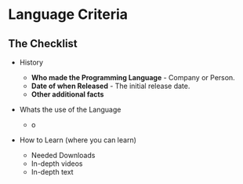 # Language Criteria

## The Checklist
- History
  - **Who made the Programming Language** - Company or Person.
  - **Date of when Released** - The initial release date.
  - **Other additional facts**
  
- Whats the use of the Language
  - o

- How to Learn (where you can learn)
  - Needed Downloads
  - In-depth videos
  - In-depth text
